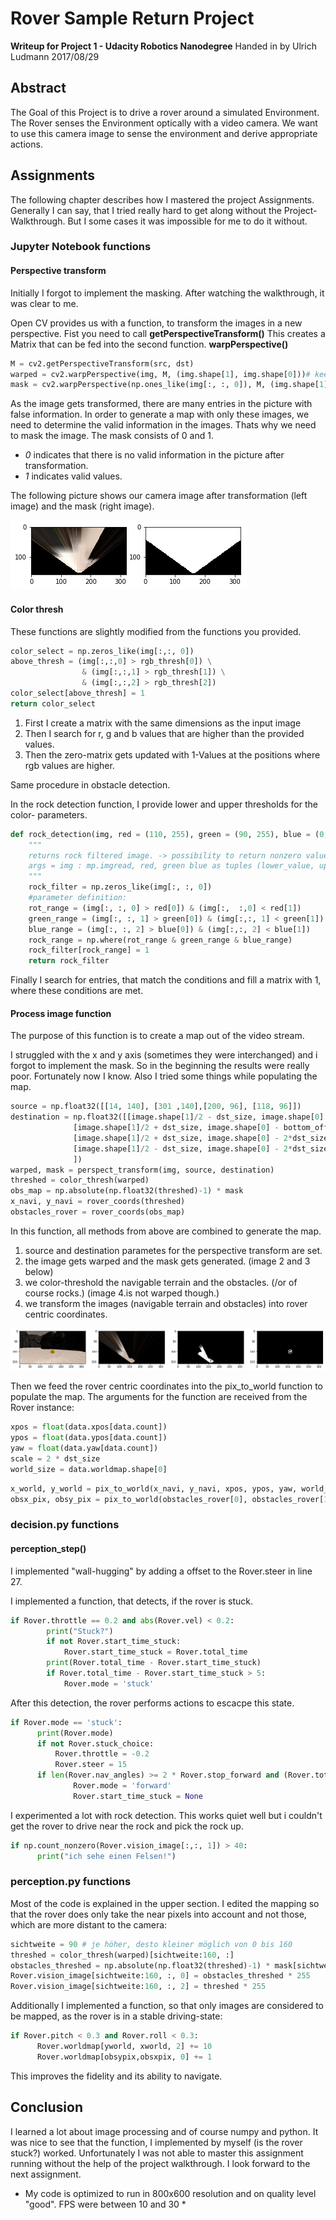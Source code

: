 # Rover Sample Return Project
**Writeup for Project 1 - Udacity Robotics Nanodegree** Handed in by Ulrich Ludmann 2017/08/29

## Abstract
The Goal of this Project is to drive a rover around a simulated Environment. The Rover senses the Environment optically with a video camera.
We want to use this camera image to sense the environment and derive appropriate actions.

## Assignments
The following chapter describes how I mastered the project Assignments.
Generally I can say, that I tried really hard to get along without the Project-Walkthrough. But I some cases it was impossible for me to do it without.

### Jupyter Notebook functions

#### Perspective transform
Initially I forgot to implement the masking. After watching the walkthrough, it was clear to me.

Open CV provides us with a function, to transform the images in a new perspective. Fist you need to call **getPerspectiveTransform()** This creates a Matrix that can be fed into the second function.
**warpPerspective()**

```python
M = cv2.getPerspectiveTransform(src, dst)
warped = cv2.warpPerspective(img, M, (img.shape[1], img.shape[0]))# keep same size as input image
mask = cv2.warpPerspective(np.ones_like(img[:, :, 0]), M, (img.shape[1], img.shape[0]))
```

As the image gets transformed, there are many entries in the picture with false information.
In order to generate a map with only these images, we need to determine the valid information in the images. Thats why we need to mask the image. The mask consists of 0 and 1.
+ *0* indicates that there is no valid information in the picture after transformation.
+ *1* indicates valid values.

The following picture shows our camera image after transformation (left image) and the mask (right image).

![perspective transformation and mask](misc/transformed_perspective_and_mask.png)


#### Color thresh
These functions are slightly modified from the functions you provided.
```python
color_select = np.zeros_like(img[:,:, 0])
above_thresh = (img[:,:,0] > rgb_thresh[0]) \
                & (img[:,:,1] > rgb_thresh[1]) \
                & (img[:,:,2] > rgb_thresh[2])
color_select[above_thresh] = 1
return color_select
```
1. First I create a matrix with the same dimensions as the input image
1. Then I search for r, g and b values that are higher than the provided values.
1. Then the zero-matrix gets updated with 1-Values at the positions where rgb values are higher.

Same procedure in obstacle detection.

In the rock detection function, I provide lower and upper thresholds for the color- parameters.

```python
def rock_detection(img, red = (110, 255), green = (90, 255), blue = (0, 80)):
    """
    returns rock filtered image. -> possibility to return nonzero values as well.
    args = img : mp.imgread, red, green blue as tuples (lower_value, upper_value) (0, 255), (90, 175), (0, 80)
    """
    rock_filter = np.zeros_like(img[:, :, 0])
    #parameter definition:
    rot_range = (img[:, :, 0] > red[0]) & (img[:,  :,0] < red[1])
    green_range = (img[:, :, 1] > green[0]) & (img[:,:, 1] < green[1])
    blue_range = (img[:, :, 2] > blue[0]) & (img[:,:, 2] < blue[1])
    rock_range = np.where(rot_range & green_range & blue_range)
    rock_filter[rock_range] = 1
    return rock_filter
```
Finally I search for entries, that match the conditions and fill a matrix with 1, where these conditions are met.

#### Process image function
The purpose of this function is to create a map out of the video stream.

I struggled with the x and y axis (sometimes they were interchanged) and i forgot to implement the mask. So in the beginning the results were really poor. Fortunately now I know.
Also I tried some things while populating  the map.

```python
source = np.float32([[14, 140], [301 ,140],[200, 96], [118, 96]])
destination = np.float32([[image.shape[1]/2 - dst_size, image.shape[0] - bottom_offset],
              [image.shape[1]/2 + dst_size, image.shape[0] - bottom_offset],
              [image.shape[1]/2 + dst_size, image.shape[0] - 2*dst_size - bottom_offset],
              [image.shape[1]/2 - dst_size, image.shape[0] - 2*dst_size - bottom_offset],
              ])
warped, mask = perspect_transform(img, source, destination)
threshed = color_thresh(warped)
obs_map = np.absolute(np.float32(threshed)-1) * mask
x_navi, y_navi = rover_coords(threshed)
obstacles_rover = rover_coords(obs_map)
```
In this function, all methods from above are combined to generate the map.
1. source and destination parametes for the perspective transform are set.
1. the image gets warped and the mask gets generated. (image 2 and 3 below)
1. we color-threshold the navigable terrain and the obstacles. (/or of course rocks.) (image 4.is not warped though.)
1. we transform the images (navigable terrain and obstacles) into rover centric coordinates.

![image processing steps](misc/rock_processing.png)

Then we feed the rover centric coordinates into the pix_to_world function to populate the map.
The arguments for the function are received from the Rover instance:

```python
xpos = float(data.xpos[data.count])
ypos = float(data.ypos[data.count])
yaw = float(data.yaw[data.count])
scale = 2 * dst_size
world_size = data.worldmap.shape[0]
```

```python
x_world, y_world = pix_to_world(x_navi, y_navi, xpos, ypos, yaw, world_size, scale)
obsx_pix, obsy_pix = pix_to_world(obstacles_rover[0], obstacles_rover[1], xpos, ypos, yaw, world_size, scale)
```


### decision.py functions


#### perception_step()
I implemented "wall-hugging" by adding a offset to the Rover.steer in line 27.

I implemented a function, that detects, if the rover is stuck.

```python
if Rover.throttle == 0.2 and abs(Rover.vel) < 0.2:
        print("Stuck?")
        if not Rover.start_time_stuck:
            Rover.start_time_stuck = Rover.total_time
        print(Rover.total_time - Rover.start_time_stuck)
        if Rover.total_time - Rover.start_time_stuck > 5:
            Rover.mode = 'stuck'

```
After this detection, the rover performs actions to escacpe this state.

```python
if Rover.mode == 'stuck':
      print(Rover.mode)
      if not Rover.stuck_choice:
          Rover.throttle = -0.2
          Rover.steer = 15
      if len(Rover.nav_angles) >= 2 * Rover.stop_forward and (Rover.total_time - Rover.start_time_stuck) > 13:
              Rover.mode = 'forward'
              Rover.start_time_stuck = None
```

I experimented a lot with rock detection. This works quiet well but i couldn't get the rover to drive near the rock and pick the rock up.

```python
if np.count_nonzero(Rover.vision_image[:,:, 1]) > 40:
      print("ich sehe einen Felsen!")
```

### perception.py functions
Most of the code is explained in the upper section. I edited the mapping so that the rover does only take the near pixels into account and not those, which are more distant to the camera:
```python
sichtweite = 90 # je höher, desto kleiner möglich von 0 bis 160
threshed = color_thresh(warped)[sichtweite:160, :]
obstacles_threshed = np.absolute(np.float32(threshed)-1) * mask[sichtweite:160, :]
Rover.vision_image[sichtweite:160, :, 0] = obstacles_threshed * 255
Rover.vision_image[sichtweite:160, :, 2] = threshed * 255
  ```

Additionally I implemented a function, so that only images are considered to be mapped, as the rover is in a stable driving-state:
```python
if Rover.pitch < 0.3 and Rover.roll < 0.3:
      Rover.worldmap[yworld, xworld, 2] += 10
      Rover.worldmap[obsypix,obsxpix, 0] += 1
```

 This improves the fidelity and its ability to navigate.


## Conclusion
I learned a lot about image processing and of course numpy and python.
It was nice to see that the function, I implemented by myself (is the rover stuck?) worked. Unfortunately I was not able to master this assignment running without the help of the project walkthrough.
I look forward to the next assignment.

* My code is optimized to run in 800x600 resolution and on quality level "good". FPS were between 10 and 30 *
